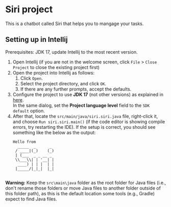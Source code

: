 # Siri project 

This is a chatbot called Siri that helps you to mangage your tasks.

## Setting up in Intellij

Prerequisites: JDK 17, update Intellij to the most recent version.

1. Open Intellij (if you are not in the welcome screen, click `File` > `Close Project` to close the existing project first)
1. Open the project into Intellij as follows:
   1. Click `Open`.
   1. Select the project directory, and click `OK`.
   1. If there are any further prompts, accept the defaults.
1. Configure the project to use **JDK 17** (not other versions) as explained in [here](https://www.jetbrains.com/help/idea/sdk.html#set-up-jdk).<br>
   In the same dialog, set the **Project language level** field to the `SDK default` option.
1. After that, locate the `src/main/java/siri.siri.java` file, right-click it, and choose `Run siri.siri.main()` (if the code editor is showing compile errors, try restarting the IDE). If the setup is correct, you should see something like the below as the output:
   ```
   Hello from
     _____  _      _ 
    / ____|(_)    (_)
    | (___  _ _ __ _ 
    \\___\\| | '__| |
     ____) | | |  | |
    |_____/|_|_|  |_|
                   

**Warning:** Keep the `src\main\java` folder as the root folder for Java files (i.e., don't rename those folders or move Java files to another folder outside of this folder path), as this is the default location some tools (e.g., Gradle) expect to find Java files.
